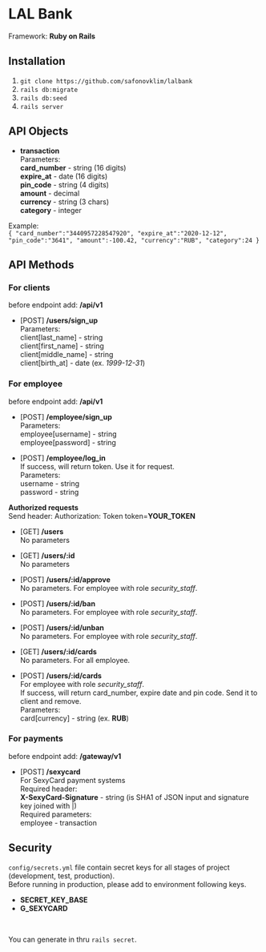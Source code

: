 # LAL Bank

Framework: **Ruby on Rails**

## Installation
1) `git clone https://github.com/safonovklim/lalbank`<br>
2) `rails db:migrate`<br>
3) `rails db:seed`<br>
4) `rails server`<br>

## API Objects
* **transaction**<br>
Parameters:<br>
**card_number** - string (16 digits)<br>
**expire_at** - date (16 digits)<br>
**pin_code** - string (4 digits)<br>
**amount** - decimal<br>
**currency** - string (3 chars)<br>
**category** - integer<br>

Example:<br>
`{
    "card_number":"3440957228547920",
    "expire_at":"2020-12-12",
    "pin_code":"3641",
    "amount":-100.42,
    "currency":"RUB",
    "category":24
}`

## API Methods

### For clients
before endpoint add: **/api/v1**
* [POST] **/users/sign_up**<br>
Parameters:<br>
client[last_name] - string<br>
client[first_name] - string<br>
client[middle_name] - string<br>
client[birth_at] - date (ex. *1999-12-31*)<br>

### For employee
before endpoint add: **/api/v1**

* [POST] **/employee/sign_up**<br>
Parameters:<br>
employee[username] - string<br>
employee[password] - string<br>

* [POST] **/employee/log_in**<br>
If success, will return token. Use it for request.<br>
Parameters:<br>
username - string<br>
password - string<br>

**Authorized requests**<br>
Send header: Authorization: Token token=**YOUR_TOKEN**

* [GET] **/users**<br>
No parameters

* [GET] **/users/:id**<br>
No parameters

* [POST] **/users/:id/approve**<br>
No parameters. For employee with role _security_staff_.

* [POST] **/users/:id/ban**<br>
No parameters. For employee with role _security_staff_.

* [POST] **/users/:id/unban**<br>
No parameters. For employee with role _security_staff_.

* [GET] **/users/:id/cards**<br>
No parameters. For all employee.

* [POST] **/users/:id/cards**<br>
For employee with role _security_staff_.<br>
If success, will return card_number, expire date and pin code. Send it to client and remove.<br>
Parameters:<br>
card[currency] - string (ex. **RUB**)<br>

### For payments
before endpoint add: **/gateway/v1**

* [POST] **/sexycard**<br>
For SexyCard payment systems<br>
Required header:<br>
**X-SexyCard-Signature** - string (is SHA1 of JSON input and signature key joined with |)<br>
Required parameters:<br>
employee - transaction<br>

## Security
`config/secrets.yml` file contain secret keys for all stages of project (development, test, production).<br>
Before running in production, please add to environment following keys.<br>
* **SECRET_KEY_BASE**
* **G_SEXYCARD**
<br>

You can generate in thru `rails secret`.